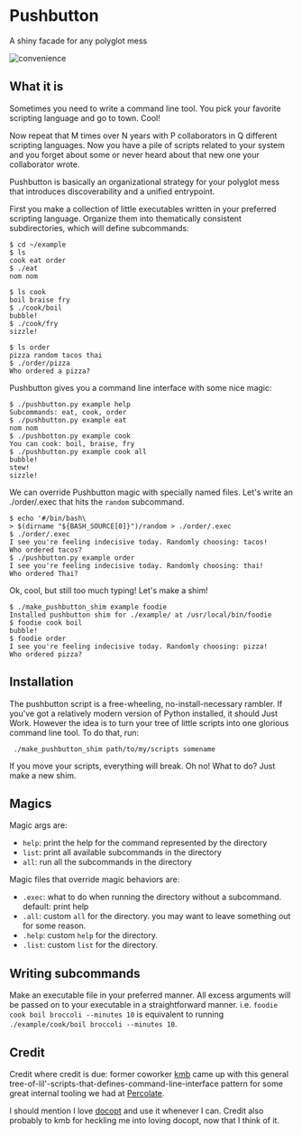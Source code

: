 # Pushbutton

A shiny facade for any polyglot mess

![convenience](https://i.kinja-img.com/gawker-media/image/upload/s--pZMUC9Dt--/c_scale,f_auto,fl_progressive,q_80,w_800/18rvceav6dkkhjpg.jpg)


## What it is

Sometimes you need to write a command line tool. You pick your
favorite scripting language and go to town. Cool!

Now repeat that M times over N years with P collaborators in Q
different scripting languages. Now you have a pile of scripts related
to your system and you forget about some or never heard about that new
one your collaborator wrote.

Pushbutton is basically an organizational strategy for your polyglot
mess that introduces discoverability and a unified entrypoint.

First you make a collection of little executables written in your
preferred scripting language. Organize them into thematically
consistent subdirectories, which will define subcommands:

```
$ cd ~/example
$ ls
cook eat order
$ ./eat
nom nom

$ ls cook
boil braise fry
$ ./cook/boil
bubble!
$ ./cook/fry
sizzle!

$ ls order
pizza random tacos thai
$ ./order/pizza
Who ordered a pizza?
```

Pushbutton gives you a command line interface with some nice magic:

```
$ ./pushbutton.py example help
Subcommands: eat, cook, order
$ ./pushbutton.py example eat
nom nom
$ ./pushbotton.py example cook
You can cook: boil, braise, fry
$ ./pushbutton.py example cook all
bubble!
stew!
sizzle!
```

We can override Pushbutton magic with specially named files.
Let's write an ./order/.exec that hits the `random` subcommand.

```
$ echo '#/bin/bash\
> $(dirname "${BASH_SOURCE[0]}")/random > ./order/.exec
$ ./order/.exec
I see you're feeling indecisive today. Randomly choosing: tacos!
Who ordered tacos?
$ ./pushbutton.py example order
I see you're feeling indecisive today. Randomly choosing: thai!
Who ordered Thai?
```

Ok, cool, but still too much typing! Let's make a shim!

```
$ ./make_pushbutton_shim example foodie
Installed pushbutton shim for ./example/ at /usr/local/bin/foodie
$ foodie cook boil
bubble!
$ foodie order
I see you're feeling indecisive today. Randomly choosing: pizza!
Who ordered pizza?
```

## Installation

The pushbutton script is a free-wheeling, no-install-necessary
rambler. If you've got a relatively modern version of Python installed,
it should Just Work. However the idea is to turn your tree of little
scripts into one glorious command line tool. To do that, run:

     ./make_pushbutton_shim path/to/my/scripts somename

If you move your scripts, everything will break. Oh no! What to do?
Just make a new shim.

## Magics

Magic args are:
- `help`: print the help for the command represented by the directory
- `list`: print all available subcommands in the directory
- `all`: run all the subcommands in the directory

Magic files that override magic behaviors are:
- `.exec`: what to do when running the directory without a
  subcommand. default: print help
- `.all`: custom `all` for the directory. you may want to leave something
  out for some reason.
- `.help`: custom `help` for the directory.
- `.list`: custom `list` for the directory.

## Writing subcommands

Make an executable file in your preferred manner. All excess arguments
will be passed on to your executable in a straightforward manner.
i.e. `foodie cook boil broccoli --minutes 10` is
equivalent to running `./example/cook/boil broccoli --minutes 10`.


## Credit

Credit where credit is due: former coworker
[kmb](https://github.com/kevinbirch) came up with this general
tree-of-lil'-scripts-that-defines-command-line-interface pattern for
some great internal tooling we had at [Percolate](https://github.com/percolate).

I should mention I love [docopt](http://docopt.org/) and use it
whenever I can.  Credit also probably to kmb for heckling me into
loving docopt, now that I think of it.
